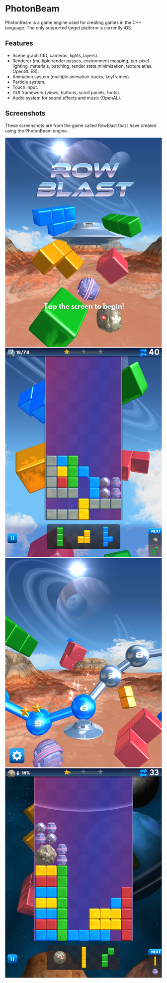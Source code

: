 # PhotonBeam
PhotonBeam is a game engine used for creating games in the C++ language.
The only supported target platform is currently iOS.

## Features
* Scene graph (3D, cameras, lights, layers).
* Renderer (multiple render passes, environment mapping, per-pixel lighting, materials, batching, render state minimization, texture atlas, OpenGL ES).
* Animation system (multiple animation tracks, keyframes).
* Particle system.
* Touch input.
* GUI framework (views, buttons, scroll panels, fonts).
* Audio system for sound effects and music (OpenAL).

## Screenshots
These screenshots are from the game called RowBlast that I have created using the PhotonBeam engine.

![](screenshot0.png)
![](screenshot1.png)
![](screenshot2.png)
![](screenshot3.png)
